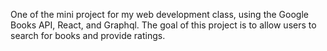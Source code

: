 One of the mini project for my web development class, using the Google Books API, React, and Graphql. The goal of this project is to allow users to search for books and provide ratings.
